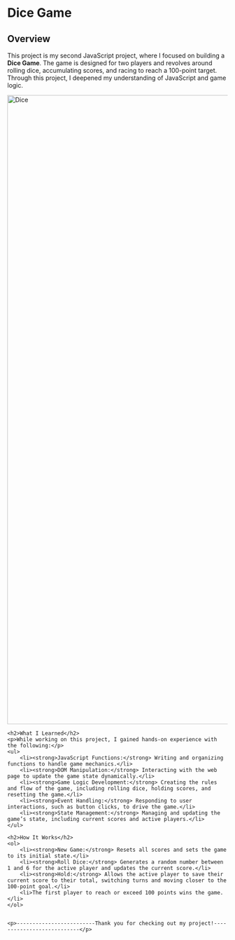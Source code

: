 <h1>Dice Game</h1>
    <h2>Overview</h2>
    <p>This project is my second JavaScript project, where I focused on building a <strong>Dice Game</strong>. The game is designed for two players and revolves around rolling dice, accumulating scores, and racing to reach a 100-point target. Through this project, I deepened my understanding of JavaScript and game logic.</p>


<img width="1437" alt="Dice" src="https://github.com/user-attachments/assets/28491272-c410-4bae-8f7c-fc47f73bf251"/>

    <h2>What I Learned</h2>
    <p>While working on this project, I gained hands-on experience with the following:</p>
    <ul>
        <li><strong>JavaScript Functions:</strong> Writing and organizing functions to handle game mechanics.</li>
        <li><strong>DOM Manipulation:</strong> Interacting with the web page to update the game state dynamically.</li>
        <li><strong>Game Logic Development:</strong> Creating the rules and flow of the game, including rolling dice, holding scores, and resetting the game.</li>
        <li><strong>Event Handling:</strong> Responding to user interactions, such as button clicks, to drive the game.</li>
        <li><strong>State Management:</strong> Managing and updating the game’s state, including current scores and active players.</li>
    </ul>

    <h2>How It Works</h2>
    <ol>
        <li><strong>New Game:</strong> Resets all scores and sets the game to its initial state.</li>
        <li><strong>Roll Dice:</strong> Generates a random number between 1 and 6 for the active player and updates the current score.</li>
        <li><strong>Hold:</strong> Allows the active player to save their current score to their total, switching turns and moving closer to the 100-point goal.</li>
        <li>The first player to reach or exceed 100 points wins the game.</li>
    </ol>

    
    <p>-------------------------Thank you for checking out my project!---------------------------</p>

